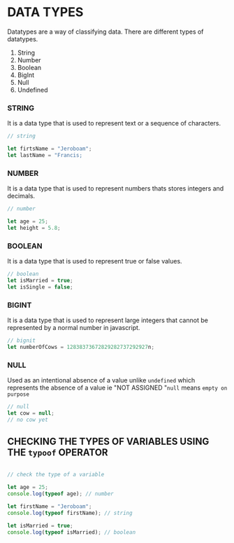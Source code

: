 # DATA TYPES
Datatypes are a way of classifying data. There are different types of datatypes.
1. String
2. Number
3. Boolean
4. BigInt
5. Null
6. Undefined

### STRING

It is a data type that is used to represent text or a sequence of characters.

```javascript   
// string

let firtsName = "Jeroboam";
let lastName = "Francis;
```

### NUMBER

It is a data type that is used to represent numbers thats stores integers and decimals.

```javascript
// number

let age = 25;
let height = 5.8;

```

### BOOLEAN

It is a data type that is used to represent true or false values.

```javascript   
// boolean
let isMarried = true;
let isSingle = false;       
```

### BIGINT

It is a data type that is used to represent large integers that cannot be represented by a normal number in javascript.

```javascript  
// bignit 
let numberOfCows = 12838373672829282737292927n;

```

### NULL
Used as an intentional absence of a value unlike `undefined` which represents the absence of a value  ie "NOT ASSIGNED "`null` means `empty on purpose`

```javascript
// null
let cow = null; 
// no cow yet

```
## CHECKING THE TYPES OF VARIABLES USING THE `typoof` OPERATOR

```javascript

// check the type of a variable

let age = 25;
console.log(typeof age); // number

let firstName = "Jeroboam"; 
console.log(typeof firstName); // string

let isMarried = true;
console.log(typeof isMarried); // boolean


```


